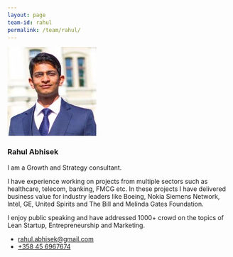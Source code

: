 ```yaml
---
layout: page
team-id: rahul
permalink: /team/rahul/
---
```


![Rahul Abhisek](/images/team/rahul.jpg)

### Rahul Abhisek

I am a Growth and Strategy consultant.

I have experience working on projects from multiple sectors such as healthcare, telecom, banking, FMCG etc. In these projects I have delivered business value for industry leaders like Boeing, Nokia Siemens Network, Intel, GE, United Spirits and The Bill and Melinda Gates Foundation.

I enjoy public speaking and have addressed 1000+ crowd on the topics of Lean Startup, Entrepreneurship and Marketing.

- <rahul.abhisek@gmail.com>
- <a href="tel: +358456967674">+358 45 6967674</a>

